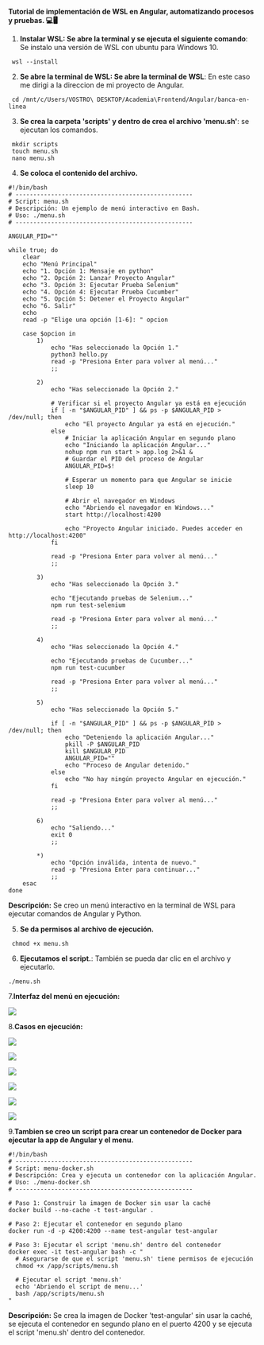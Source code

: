 **Tutorial de implementación de WSL en Angular, automatizando procesos y pruebas. 💻🖥**

1. **Instalar WSL: Se abre la terminal y se ejecuta el siguiente comando**: Se instalo una versión de WSL con ubuntu para Windows 10.

```shell notranslate position-relative overflow-auto
 wsl --install
```

2. **Se abre la terminal de WSL: Se abre la terminal de WSL**: En este caso me dirigi a la direccion de mi proyecto de Angular.

```shell notranslate position-relative overflow-auto
 cd /mnt/c/Users/VOSTRO\ DESKTOP/Academia\Frontend/Angular/banca-en-linea
```

3. **Se crea la carpeta 'scripts' y dentro de crea el archivo 'menu.sh'**: se ejecutan los comandos.

```shell notranslate position-relative overflow-auto
 mkdir scripts
 touch menu.sh
 nano menu.sh
```

4. **Se coloca el contenido del archivo.**

```shell notranslate position-relative overflow-auto
#!/bin/bash
# --------------------------------------------------
# Script: menu.sh
# Descripción: Un ejemplo de menú interactivo en Bash.
# Uso: ./menu.sh
# --------------------------------------------------

ANGULAR_PID=""

while true; do
    clear
    echo "Menú Principal"
    echo "1. Opción 1: Mensaje en python"
    echo "2. Opción 2: Lanzar Proyecto Angular"
    echo "3. Opción 3: Ejecutar Prueba Selenium"
    echo "4. Opción 4: Ejecutar Prueba Cucumber"
    echo "5. Opción 5: Detener el Proyecto Angular"
    echo "6. Salir"
    echo
    read -p "Elige una opción [1-6]: " opcion

    case $opcion in
        1)
            echo "Has seleccionado la Opción 1."
            python3 hello.py
            read -p "Presiona Enter para volver al menú..."
            ;;

        2)
            echo "Has seleccionado la Opción 2."

            # Verificar si el proyecto Angular ya está en ejecución
            if [ -n "$ANGULAR_PID" ] && ps -p $ANGULAR_PID > /dev/null; then
                echo "El proyecto Angular ya está en ejecución."
            else
                # Iniciar la aplicación Angular en segundo plano
                echo "Iniciando la aplicación Angular..."
                nohup npm run start > app.log 2>&1 &
                # Guardar el PID del proceso de Angular
                ANGULAR_PID=$!

                # Esperar un momento para que Angular se inicie
                sleep 10

                # Abrir el navegador en Windows
                echo "Abriendo el navegador en Windows..."
                start http://localhost:4200

                echo "Proyecto Angular iniciado. Puedes acceder en http://localhost:4200"
            fi

            read -p "Presiona Enter para volver al menú..."
            ;;

        3)
            echo "Has seleccionado la Opción 3."

            echo "Ejecutando pruebas de Selenium..."
            npm run test-selenium

            read -p "Presiona Enter para volver al menú..."
            ;;

        4)
            echo "Has seleccionado la Opción 4."

            echo "Ejecutando pruebas de Cucumber..."
            npm run test-cucumber

            read -p "Presiona Enter para volver al menú..."
            ;;

        5)
            echo "Has seleccionado la Opción 5."

            if [ -n "$ANGULAR_PID" ] && ps -p $ANGULAR_PID > /dev/null; then
                echo "Deteniendo la aplicación Angular..."
                pkill -P $ANGULAR_PID
                kill $ANGULAR_PID
                ANGULAR_PID=""
                echo "Proceso de Angular detenido."
            else
                echo "No hay ningún proyecto Angular en ejecución."
            fi

            read -p "Presiona Enter para volver al menú..."
            ;;

        6)
            echo "Saliendo..."
            exit 0
            ;;

        *)
            echo "Opción inválida, intenta de nuevo."
            read -p "Presiona Enter para continuar..."
            ;;
    esac
done
```

**Descripción:** Se creo un menú interactivo en la terminal de WSL para ejecutar comandos de Angular y Python.

5. **Se da permisos al archivo de ejecución.**

```shell notranslate position-relative overflow-auto
 chmod +x menu.sh
```

6. **Ejecutamos el script.**: También se pueda dar clic en el archivo y ejecutarlo.

```shell notranslate position-relative overflow-auto
./menu.sh
```

7.**Interfaz del menú en ejecución:**

![](assets/20250227_021908_e1.PNG)

8.**Casos en ejecución:**

![](assets/20250227_022002_e2.PNG)

![](assets/20250227_022011_e3.PNG)

![](assets/20250227_022018_e4.PNG)

![](assets/20250227_022033_e5.PNG)

![](assets/20250227_022054_e6.PNG)

![](assets/20250227_022104_e7.PNG)

9.**Tambien se creo un script para crear un contenedor de Docker para ejecutar la app de Angular y el menu.**

```shell notranslate position-relative overflow-auto
#!/bin/bash
# --------------------------------------------------
# Script: menu-docker.sh
# Descripción: Crea y ejecuta un contenedor con la aplicación Angular.
# Uso: ./menu-docker.sh
# --------------------------------------------------

# Paso 1: Construir la imagen de Docker sin usar la caché
docker build --no-cache -t test-angular .

# Paso 2: Ejecutar el contenedor en segundo plano
docker run -d -p 4200:4200 --name test-angular test-angular

# Paso 3: Ejecutar el script 'menu.sh' dentro del contenedor
docker exec -it test-angular bash -c "
  # Asegurarse de que el script 'menu.sh' tiene permisos de ejecución
  chmod +x /app/scripts/menu.sh

  # Ejecutar el script 'menu.sh'
  echo 'Abriendo el script de menu...'
  bash /app/scripts/menu.sh
"
```

**Descripción:**
Se crea la imagen de Docker 'test-angular' sin usar la caché, se ejecuta el contenedor en segundo plano en el puerto 4200 y se ejecuta el script 'menu.sh' dentro del contenedor.

